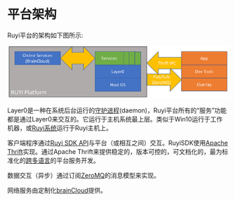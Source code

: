 # 平台架构

Ruyi平台的架构如下图所示:

![](/docs/img/platform_arch.png)

Layer0是一种在系统后台运行的[守护进程](https://en.wikipedia.org/wiki/Daemon_(computing))(daemon)，Ruyi平台所有的“服务”功能都是通过Layer0来交互的。它运行于主机系统最上层。类似于Win10运行于工作机器，或[Ruyi系统](os.md)运行于Ruyi主机上。

客户端程序通过[Ruyi SDK API](http://dev.playruyi.com/api)与平台（或相互之间）交互。RuyiSDK使用[Apache Thrift](https://thrift.apache.org/)实现。通过Apache Thrift来提供稳定的，版本可控的，可文档化的，最为标准化的[跨多语言](https://thrift.apache.org/lib/)的平台服务开发。

数据交互（异步）通过订阅[ZeroMQ](http://zeromq.org/)的消息模型来实现。 

网络服务由定制化[brainCloud](http://getbraincloud.com/)提供。